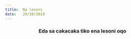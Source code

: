 ```yaml
---
title:  Na lesoni
date:   29/10/2019
---
```


### <center>Eda sa cakacaka tiko ena lesoni oqo</center>